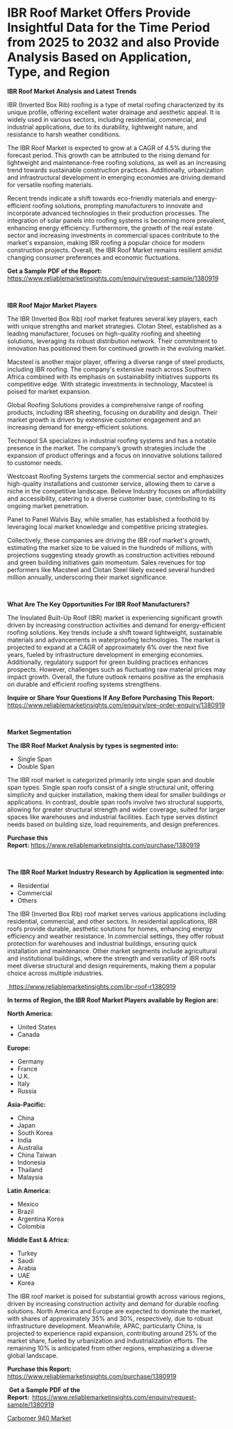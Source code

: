 <p><h1>IBR Roof Market Offers Provide Insightful Data for the Time Period from 2025 to 2032 and also Provide Analysis Based on Application, Type, and Region</h1></p><p><strong>IBR Roof Market Analysis and Latest Trends</strong></p>
<p><p>IBR (Inverted Box Rib) roofing is a type of metal roofing characterized by its unique profile, offering excellent water drainage and aesthetic appeal. It is widely used in various sectors, including residential, commercial, and industrial applications, due to its durability, lightweight nature, and resistance to harsh weather conditions. </p><p>The IBR Roof Market is expected to grow at a CAGR of 4.5% during the forecast period. This growth can be attributed to the rising demand for lightweight and maintenance-free roofing solutions, as well as an increasing trend towards sustainable construction practices. Additionally, urbanization and infrastructural development in emerging economies are driving demand for versatile roofing materials. </p><p>Recent trends indicate a shift towards eco-friendly materials and energy-efficient roofing solutions, prompting manufacturers to innovate and incorporate advanced technologies in their production processes. The integration of solar panels into roofing systems is becoming more prevalent, enhancing energy efficiency. Furthermore, the growth of the real estate sector and increasing investments in commercial spaces contribute to the market's expansion, making IBR roofing a popular choice for modern construction projects. Overall, the IBR Roof Market remains resilient amidst changing consumer preferences and economic fluctuations.</p></p>
<p><strong>Get a Sample PDF of the Report:&nbsp;</strong> <a href="https://www.reliablemarketinsights.com/enquiry/request-sample/1380919?utm_campaign=2673&utm_medium=2&utm_source=Github&utm_content=ia&utm_term=31032025&utm_id=ibr-roof">https://www.reliablemarketinsights.com/enquiry/request-sample/1380919</a></p>
<p>&nbsp;</p>
<p><strong>IBR Roof Major Market Players</strong></p>
<p><p>The IBR (Inverted Box Rib) roof market features several key players, each with unique strengths and market strategies. Clotan Steel, established as a leading manufacturer, focuses on high-quality roofing and sheeting solutions, leveraging its robust distribution network. Their commitment to innovation has positioned them for continued growth in the evolving market.</p><p>Macsteel is another major player, offering a diverse range of steel products, including IBR roofing. The company's extensive reach across Southern Africa combined with its emphasis on sustainability initiatives supports its competitive edge. With strategic investments in technology, Macsteel is poised for market expansion.</p><p>Global Roofing Solutions provides a comprehensive range of roofing products, including IBR sheeting, focusing on durability and design. Their market growth is driven by extensive customer engagement and an increasing demand for energy-efficient solutions.</p><p>Technopol SA specializes in industrial roofing systems and has a notable presence in the market. The company’s growth strategies include the expansion of product offerings and a focus on innovative solutions tailored to customer needs.</p><p>Westcoast Roofing Systems targets the commercial sector and emphasizes high-quality installations and customer service, allowing them to carve a niche in the competitive landscape. Believe Industry focuses on affordability and accessibility, catering to a diverse customer base, contributing to its ongoing market penetration.</p><p>Panel to Panel Walvis Bay, while smaller, has established a foothold by leveraging local market knowledge and competitive pricing strategies.</p><p>Collectively, these companies are driving the IBR roof market's growth, estimating the market size to be valued in the hundreds of millions, with projections suggesting steady growth as construction activities rebound and green building initiatives gain momentum. Sales revenues for top performers like Macsteel and Clotan Steel likely exceed several hundred million annually, underscoring their market significance.</p></p>
<p>&nbsp;</p>
<p><strong>What Are The Key Opportunities For IBR Roof Manufacturers?</strong></p>
<p><p>The Insulated Built-Up Roof (IBR) market is experiencing significant growth driven by increasing construction activities and demand for energy-efficient roofing solutions. Key trends include a shift toward lightweight, sustainable materials and advancements in waterproofing technologies. The market is projected to expand at a CAGR of approximately 6% over the next five years, fueled by infrastructure development in emerging economies. Additionally, regulatory support for green building practices enhances prospects. However, challenges such as fluctuating raw material prices may impact growth. Overall, the future outlook remains positive as the emphasis on durable and efficient roofing systems strengthens.</p></p>
<p><strong>Inquire or Share Your Questions If Any Before Purchasing This Report:</strong> <a href="https://www.reliablemarketinsights.com/enquiry/pre-order-enquiry/1380919?utm_campaign=2673&utm_medium=2&utm_source=Github&utm_content=ia&utm_term=31032025&utm_id=ibr-roof">https://www.reliablemarketinsights.com/enquiry/pre-order-enquiry/1380919</a></p>
<p>&nbsp;</p>
<p><strong>Market Segmentation</strong></p>
<p><strong>The IBR Roof Market Analysis by types is segmented into:</strong></p>
<p><ul><li>Single Span</li><li>Double Span</li></ul></p>
<p><p>The IBR roof market is categorized primarily into single span and double span types. Single span roofs consist of a single structural unit, offering simplicity and quicker installation, making them ideal for smaller buildings or applications. In contrast, double span roofs involve two structural supports, allowing for greater structural strength and wider coverage, suited for larger spaces like warehouses and industrial facilities. Each type serves distinct needs based on building size, load requirements, and design preferences.</p></p>
<p><strong>Purchase this Report:&nbsp;</strong><a href="https://www.reliablemarketinsights.com/purchase/1380919?utm_campaign=2673&utm_medium=2&utm_source=Github&utm_content=ia&utm_term=31032025&utm_id=ibr-roof">https://www.reliablemarketinsights.com/purchase/1380919</a></p>
<p>&nbsp;</p>
<p><strong>The IBR Roof Market Industry Research by Application is segmented into:</strong></p>
<p><ul><li>Residential</li><li>Commercial</li><li>Others</li></ul></p>
<p><p>The IBR (Inverted Box Rib) roof market serves various applications including residential, commercial, and other sectors. In residential applications, IBR roofs provide durable, aesthetic solutions for homes, enhancing energy efficiency and weather resistance. In commercial settings, they offer robust protection for warehouses and industrial buildings, ensuring quick installation and maintenance. Other market segments include agricultural and institutional buildings, where the strength and versatility of IBR roofs meet diverse structural and design requirements, making them a popular choice across multiple industries.</p></p>
<p><a href="https://www.reliablemarketinsights.com/ibr-roof-r1380919?utm_campaign=2673&utm_medium=2&utm_source=Github&utm_content=ia&utm_term=31032025&utm_id=ibr-roof">&nbsp;https://www.reliablemarketinsights.com/ibr-roof-r1380919</a></p>
<p><strong>In terms of Region, the IBR Roof Market Players available by Region are:</strong></p>
<p>
    <p> <strong> North America: </strong>
        <ul>
            <li>United States</li>
            <li>Canada</li>
        </ul>
        </p> 
    <p> <strong> Europe: </strong>
        <ul>
            <li>Germany</li>
            <li>France</li>
            <li>U.K.</li>
            <li>Italy</li>
            <li>Russia</li>
        </ul>
        </p> 
    <p> <strong> Asia-Pacific: </strong>
        <ul>
            <li>China</li>
            <li>Japan</li>
            <li>South Korea</li>
            <li>India</li>
            <li>Australia</li>
            <li>China Taiwan</li>
            <li>Indonesia</li>
            <li>Thailand</li>
            <li>Malaysia</li>
        </ul>
        </p> 
    <p> <strong> Latin America: </strong>
        <ul>
            <li>Mexico</li>
            <li>Brazil</li>
            <li>Argentina Korea</li>
            <li>Colombia</li>
        </ul>
        </p> 
    <p> <strong> Middle East & Africa: </strong>
        <ul>
            <li>Turkey</li>
            <li>Saudi</li>
            <li>Arabia</li>
            <li>UAE</li>
            <li>Korea</li>
        </ul>
    </p>
    </p>
<p><p>The IBR roof market is poised for substantial growth across various regions, driven by increasing construction activity and demand for durable roofing solutions. North America and Europe are expected to dominate the market, with shares of approximately 35% and 30%, respectively, due to robust infrastructure development. Meanwhile, APAC, particularly China, is projected to experience rapid expansion, contributing around 25% of the market share, fueled by urbanization and industrialization efforts. The remaining 10% is anticipated from other regions, emphasizing a diverse global landscape.</p></p>
<p><strong>Purchase this Report: </strong><a href="https://www.reliablemarketinsights.com/purchase/1380919?utm_campaign=2673&utm_medium=2&utm_source=Github&utm_content=ia&utm_term=31032025&utm_id=ibr-roof">https://www.reliablemarketinsights.com/purchase/1380919</a></p>
<p>&nbsp;<strong>Get a Sample PDF of the Report:&nbsp;&nbsp;</strong><a href="https://www.reliablemarketinsights.com/enquiry/request-sample/1380919?utm_campaign=2673&utm_medium=2&utm_source=Github&utm_content=ia&utm_term=31032025&utm_id=ibr-roof">https://www.reliablemarketinsights.com/enquiry/request-sample/1380919</a></p>
<p><strong></strong></p>
<p><p><a href="https://github.com/donnettaletizia/Market-Research-Report-List-1/blob/main/carbomer-940-market.md?utm_campaign=2673&utm_medium=2&utm_source=Github&utm_content=ia&utm_term=31032025&utm_id=ibr-roof">Carbomer 940 Market</a></p></p>